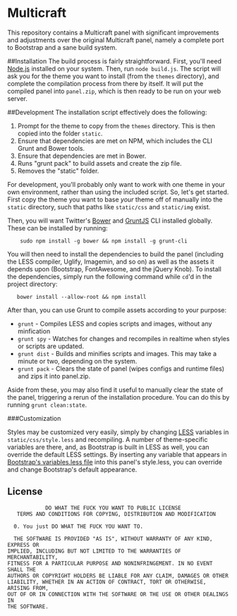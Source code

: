 # Multicraft

This repository contains a Multicraft panel with significant improvements and adjustments over the original Multicraft panel, namely a complete port to Bootstrap and a sane build system.

##Installation
The build process is fairly straightforward. First, you'll need [Node.js](http://nodejs.org/download/) installed on your system. Then, run `node build.js`. The script will ask you for the theme you want to install (from the `themes` directory), and complete the compilation process from there by itself. It will put the compiled panel into `panel.zip`, which is then ready to be run on your web server.

##Development
The installation script effectively does the following:

  1. Prompt for the theme to copy from the `themes` directory. This is then copied into the folder `static`.
  2. Ensure that dependencies are met on NPM, which includes the CLI Grunt and Bower tools.
  3. Ensure that dependencies are met in Bower.
  4. Runs "grunt pack" to build assets and create the zip file.
  5. Removes the "static" folder.

For development, you'll probably only want to work with one theme in your own environment, rather than using the included script. So, let's get started. First copy the theme you want to base *your* theme off of manually into the `static` directory, such that paths like `static/css` and `static/img` exist.

Then, you will want Twitter's  [Bower](http://bower.io/) and [GruntJS](http://gruntjs.com/) CLI installed globally. These can be installed by running:

```
    sudo npm install -g bower && npm install -g grunt-cli
```

You will then need to install the dependencies to build the panel (including the LESS compiler, Uglify, Imagemin, and so on) as well as the assets it depends upon (Bootstrap, FontAwesome, and the jQuery Knob). To install the dependencies, simply run the following command while `cd`'d in the project directory:

```
   bower install --allow-root && npm install
```

After than, you can use Grunt to compile assets according to your purpose:

- `grunt` - Compiles LESS and copies scripts and images, without any minfication
- `grunt spy` - Watches for changes and recompiles in realtime when styles or scripts are updated.
- `grunt dist` - Builds and minifies scripts and images. This may take a minute or two, depending on the system.
- `grunt pack` - Clears the state of panel (wipes configs and runtime files) and zips it into panel.zip.

Aside from these, you may also find it useful to manually clear the state of the panel, triggering a rerun of the installation procedure. You can do this by running `grunt clean:state`.

###Customization

Styles may be customized very easily, simply by changing [LESS](lesscss.org) variables in `static/css/style.less` and recompiling. A number of theme-specific variables are there, and, as Bootstrap is built in LESS as well, you can override the default LESS settings. By inserting any variable that appears in [Bootstrap's variables.less file](https://github.com/twbs/bootstrap/blob/master/less/variables.less) into this panel's style.less, you can override and change Bootstrap's default appearance.


## License

```
            DO WHAT THE FUCK YOU WANT TO PUBLIC LICENSE 
   TERMS AND CONDITIONS FOR COPYING, DISTRIBUTION AND MODIFICATION 

  0. You just DO WHAT THE FUCK YOU WANT TO.
  
  THE SOFTWARE IS PROVIDED "AS IS", WITHOUT WARRANTY OF ANY KIND, EXPRESS OR
IMPLIED, INCLUDING BUT NOT LIMITED TO THE WARRANTIES OF MERCHANTABILITY,
FITNESS FOR A PARTICULAR PURPOSE AND NONINFRINGEMENT. IN NO EVENT SHALL THE
AUTHORS OR COPYRIGHT HOLDERS BE LIABLE FOR ANY CLAIM, DAMAGES OR OTHER
LIABILITY, WHETHER IN AN ACTION OF CONTRACT, TORT OR OTHERWISE, ARISING FROM,
OUT OF OR IN CONNECTION WITH THE SOFTWARE OR THE USE OR OTHER DEALINGS IN
THE SOFTWARE.
  ```
